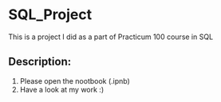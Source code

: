# SQL_Project
This is a project I did as a part of Practicum 100 course in SQL

## Description:
1. Please open the nootbook (.ipnb)
2. Have a look at my work :)

